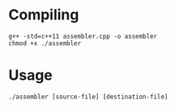 # Compiling
```
g++ -std=c++11 assembler.cpp -o assembler
chmod +x ./assembler
```
# Usage
```
./assembler [source-file] [destination-file]
```
